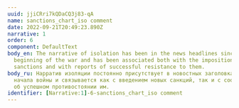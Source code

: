 ```yaml
---
uuid: jjiCRri7kQDaCQ3j83-qA
name: sanctions_chart_iso comment
date: 2022-09-21T20:49:23.890Z
narrative: 1
order: 6
component: DefaultText
body_en: The narrative of isolation has been in the news headlines since the
  beginning of the war and has been associated both with the imposition of new
  sanctions and with reports of successful resistance to them.
body_ru: Нарратив изоляции постоянно присутствует в новостных заголовках с
  начала войны и связывается как с введением новых санкций, так и с сообщениями
  об успешном противостоянии им.
identifier: [Narrative:1]-6-sanctions_chart_iso comment
---
```

